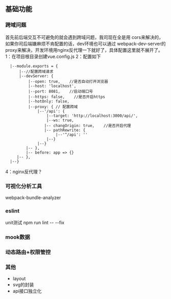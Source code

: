 ## 基础功能
### 跨域问题
首先前后端交互不可避免的就会遇到跨域问题，我司现在全是用 cors来解决的，如果你司后端嫌麻烦不肯配置的话，dev环境也可以通过
webpack-dev-server的proxy来解决，开发环境用nginx反代理一下就好了，具体配置这里就不展开了。
1：在项目根目录创建vue.config.js
2：配置如下
```
  |--module.exports = {
      |--//配置跨域请求
      |--devServer: {
          |--open: true,    //是否自动打开浏览器
          |--host: 'localhost',
          |--port: 8081,    //启动端口号
          |--https: false,    //是否开启https
          |--hotOnly: false,
          |--proxy: { // 配置跨域
              |--'/api': {
                  |--target: 'http://localhost:3000/api/',
                  |--ws: true,
                 |-- changOrigin: true,    //是否开启代理
                 |-- pathRewrite: {
                      |--'^/api': ''
                  |--}
              |--}
         |-- },
         |-- before: app => {}
     |-- },
  |--}

```
4：nginx反代理？ 

### 可视化分析工具
webpack-bundle-analyzer 

###  eslint
unit测试
npm run lint -- --fix

### mook数据

### 动态路由+权限管控

### 其他

* layout
* svg的封装 
* api接口独立化





